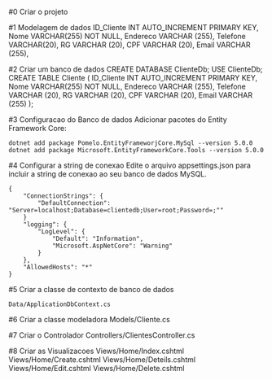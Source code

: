 #0 Criar o projeto

#1 Modelagem de dados
    ID_Cliente INT AUTO_INCREMENT PRIMARY KEY,
    Nome VARCHAR(255) NOT NULL,
    Endereco VARCHAR (255),
    Telefone VARCHAR(20),
    RG VARCHAR (20),
    CPF VARCHAR (20),
    Email VARCHAR (255),

#2 Criar um banco de dados 
    CREATE DATABASE ClienteDb;
    USE ClienteDb;
    CREATE TABLE Cliente (
        ID_Cliente INT AUTO_INCREMENT PRIMARY KEY,
        Nome VARCHAR(255) NOT NULL,
        Endereco VARCHAR (255),
        Telefone VARCHAR (20),
        RG VARCHAR (20),
        CPF VARCHAR (20),
        Email VARCHAR (255)
    );

#3 Configuracao do Banco de dados
    Adicionar pacotes do Entity Framework Core:

    dotnet add package Pomelo.EntityFrameworjCore.MySql --version 5.0.0
    dotnet add package Microsoft.EntityFrameworkCore.Tools --version 5.0.0

#4 Configurar a string de conexao
    Edite o arquivo appsettings.json para incluir a string de conexao ao seu banco de dados MySQL.

    {
        "ConnectionStrings": {
            "DefaultConnection": "Server=localhost;Database=clientedb;User=root;Password=;""
        }
        "logging": {
            "LogLevel": {
                "Default": "Information",
                "Microsoft.AspNetCore": "Warning"
            }
        },
        "AllowedHosts": "*"
    }

#5 Criar a classe de contexto de banco de dados

    Data/ApplicationDbContext.cs

#6 Criar a classe modeladora
    Models/Cliente.cs

#7 Criar o Controlador
    Controllers/ClientesController.cs

#8 Criar as Visualizacoes
    Views/Home/Index.cshtml
    Views/Home/Create.cshtml
    Views/Home/Deteils.cshtml
    Views/Home/Edit.cshtml
    Views/Home/Delete.cshtml
    
    